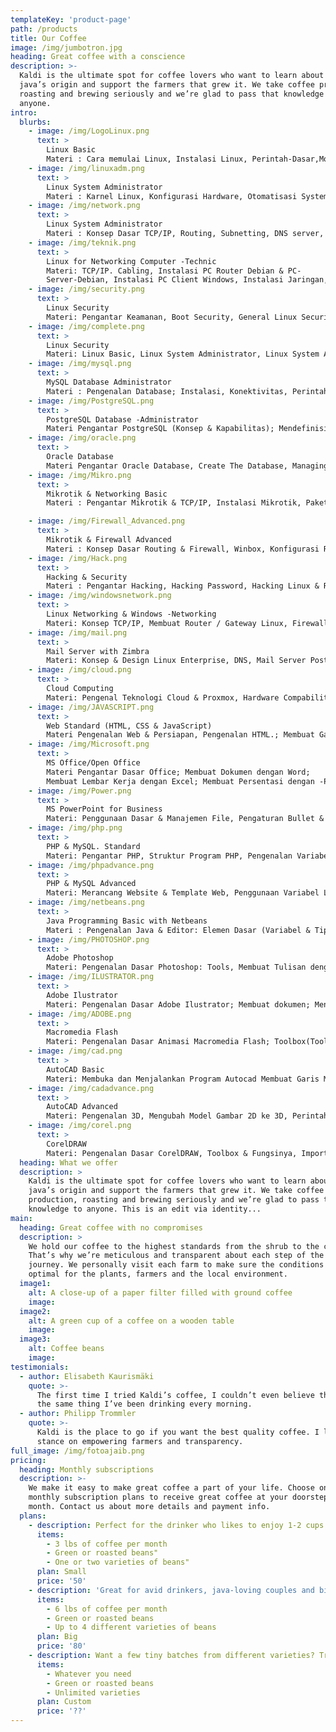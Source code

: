 ```yaml
---
templateKey: 'product-page'
path: /products
title: Our Coffee
image: /img/jumbotron.jpg
heading: Great coffee with a conscience
description: >-
  Kaldi is the ultimate spot for coffee lovers who want to learn about their
  java’s origin and support the farmers that grew it. We take coffee production,
  roasting and brewing seriously and we’re glad to pass that knowledge to
  anyone.
intro:
  blurbs:
    - image: /img/LogoLinux.png
      text: >
        Linux Basic
        Materi : Cara memulai Linux, Instalasi Linux, Perintah-Dasar,Monitoring Jaringan, Pembuatan Direktori & Manajeman File, Teks Editor, Alur Direktori, Pemanfaatan Perintah bantuan, Teknik Berkomunikasi dengan Pengguna Lainnya, X-Window ( Bekerja di Lingkungan Dekstop & File Manager Linux.)
    - image: /img/linuxadm.png
      text: >
        Linux System Administrator 
        Materi : Karnel Linux, Konfigurasi Hardware, Otomatisasi System-(Penjadwalan), File System, Menangani Masalah - dengan Linux, System File dan Printer (NFS, Printer & Samba), Instalasi Server - Linux, Penggunaan Bantuan bagi Administrator, Managemen User & Group, Paket Managemen ( Instalasi, Uninstall, Upgrade )
    - image: /img/network.png
      text: >
        Linux System Administrator
        Materi : Konsep Dasar TCP/IP, Routing, Subnetting, DNS server, Mall Server, Web Server, NFS, FTP Server, Proxy & Firewalling, Teknik Koneksi ke Internet.
    - image: /img/teknik.png
      text: >
        Linux for Networking Computer -Technic
        Materi: TCP/IP. Cabling, Instalasi PC Router Debian & PC-
        Server-Debian, Instalasi PC Client Windows, Instalasi Jaringan, Konfigurasi-Wireless Access Point, Konfigurasi PC Router, Konfigurasi Firewall, Setup DNS Server, Setup HTTP Server, Setup Mail Server & Webmail Server, Setup FTP Server, Proxy Server & NTP, Trouble-Shooting Networking.
    - image: /img/security.png
      text: >
        Linux Security
        Materi: Pengantar Keamanan, Boot Security, General Linux Security, Cryptography, Root Jail, Server Security, VPN, Firewall, IDS.
    - image: /img/complete.png
      text: >
        Linux Security
        Materi: Linux Basic, Linux System Administrator, Linux System Administrator & Networking.
    - image: /img/mysql.png
      text: >
        MySQL Database Administrator        
        Materi : Pengenalan Database; Instalasi, Konektivitas, Perintah dasar-Database, Management Table, Perintah SQL.; Operator, View & Rule; Index, Transaksi, Fungsi.
    - image: /img/PostgreSQL.png
      text: >
        PostgreSQL Database -Administrator 
        Materi Pengantar PostgreSQL (Konsep & Kapabilitas); Mendefinisikan Tabel & Relasi (Create, Constraint & Serial); Menambah & Mengubah data (Insert, Update, Delete & Transction); Query (Select, Self Join, Cross join, Inner Join, Outer Join & Subquery); Pemrograman User Defined Function dengan PL/PostgreSQL; Administrasi Database PostgreSQL; Merancang Database.
    - image: /img/oracle.png
      text: >
        Oracle Database 
        Materi Pengantar Oracle Database, Create The Database, Managing Tablespaces & Datafiles; Create New Table; Bigfile Tablespace To Extend & To Decrease The Size of Tablespace, Making, Renaming & Dropping Tablespaces, Procedure for Tablespaces, Managing Redo Logfiles, Control Files & The Undo Tablespaces; SQL. Loader, Export & Import, Data Pump Utility, Flash Back Features: Log Miner, Backup & Recovery.
    - image: /img/Mikro.png
      text: >
        Mikrotik & Networking Basic
        Materi : Pengantar Mikrotik & TCP/IP, Instalasi Mikrotik, Paket Instalasi Mikrotik, Dasar - dasar Perintah Mikrotik, Konfigurasi Mikrotik, Studi Kasus.

    - image: /img/Firewall_Advanced.png
      text: >
        Mikrotik & Firewall Advanced
        Materi : Konsep Dasar Routing & Firewall, Winbox, Konfigurasi Router, Firewall, Studi Kasus.
    - image: /img/Hack.png
      text: >
        Hacking & Security
        Materi : Pengantar Hacking, Hacking Password, Hacking Linux & Remote Login, Exploits, Password Folder & Hacking Modem, Teknik SQL Injection, Hacking Windows & Defice Website, Teknik Security.
    - image: /img/windowsnetwork.png
      text: >
        Linux Networking & Windows -Networking
        Materi: Konsep TCP/IP, Membuat Router / Gateway Linux, Firewall Linux, DHCP, Proxy, DNS, FTP, Web Server Linux, PDC Windows Server & Backup Linux, Instalasi Client Windows, Teknik Backup.
    - image: /img/mail.png
      text: >
        Mail Server with Zimbra
        Materi: Konsep & Design Linux Enterprise, DNS, Mail Server Postfix, Imap, POP3, Instalasi, Konfigurasi, Trouble Shooting & Testing Zimbra.
    - image: /img/cloud.png
      text: >
        Cloud Computing
        Materi: Pengenal Teknologi Cloud & Proxmox, Hardware Compability, Implementasi VM with KVM, Implementasi VM with OpenVZ, Instalasi FreeNAS for NFS & ISCSI Storage, Konfigurasi NFS & ISCSI, Koneksi, Proxmox Cluster & High Availability Server with DRBD, Backup & Restore.
    - image: /img/JAVASCRIPT.png
      text: >
        Web Standard (HTML, CSS & JavaScript)
        Materi Pengenalan Web & Persiapan, Pengenalan HTML.; Membuat Gambar, Membuat Link; Heading; List; Memahami Tag Div; Form; Tabel; Studi Kasus 1-(Konversi Desaign ke HTML); Semantik; CSS; Box-Model; Typography; CSS-Image; Floating; Positioning; Pseudo-Class; Studi Kasus 2 (Pemberian Style/CSS); Studi Kasus 3-(Slicing); JavaScript.
    - image: /img/Microsoft.png
      text: >
        MS Office/Open Office 
        Materi Pengantar Dasar Office; Membuat Dokumen dengan Word;
        Membuat Lembar Kerja dengan Excel; Membuat Persentasi dengan -PowerPoint; Latihan & Contoh Kasus.
    - image: /img/Power.png
      text: >
        MS PowerPoint for Business
        Materi: Penggunaan Dasar & Manajemen File, Pengaturan Bullet & Numbering, Catatan & Komentar, Insert Image, Video, Audio, Table, Multimedia, Link, Persentasi & Internet, Pengaturan Persentasi, dll.
    - image: /img/php.png
      text: >
        PHP & MySQL. Standard
        Materi: Pengantar PHP, Struktur Program PHP, Pengenalan Variabel Tipe Data & Konstanta, Submit Form (HTTP POST/GET); Penggunaan Operator Aritmatika & Variabel Array, Struktur Kendali IF... ELSE SWITCH: Pernyataan Pengulangan FOR, WHILE & FOREACH, Pernyataan Require & Include, Penanganan Error, Data Lanjutan & Fungsi String, Pembuatan & Penggunaan Fungsi; Pengenalan Database MySQL, Pembuatan Database & Table, Pengenalan Perintah-Perintah SQL, Koneksi PHP-ke MySQL, Submit Form ke Database, Menampilkan Data dari Database, Input & Output File, Penggunaan SESSION, Upload-Aplikasi PHP ke Server.
    - image: /img/phpadvance.png
      text: >
        PHP & MySQL Advanced
        Materi: Merancang Website & Template Web, Penggunaan Variabel Lokal & Global, Pengenalan Fungsi & Parameternya By Referencs & By Value, Pengenalan Konsep-OOP, Membuat Class & Object, Penggunaan Static Member Class & Fitur Inheritance, Penanganan Error, Penggunaan Library DBPEAR; Database Transaction, Penggunaan Library HTML. Quickform, Paging Data, Rancangan Database & Pembuatan ERD; Studi Kasus, Penggunaan MySQL Store Procedure & Trigger, Pengenalan Teknologi AJAX.
    - image: /img/netbeans.png
      text: >
        Java Programming Basic with Netbeans
        Materi : Pengenalan Java & Editor: Elemen Dasar (Variabel & Tipe Data), Коnsер OOP, Operator, Fungsi, Kondisi IF, Kondisi Switch-Case: Perulangan Array, Latihan, Studi Kasus.
    - image: /img/PHOTOSHOP.png
      text: >
        Adobe Photoshop
        Materi: Pengenalan Dasar Photoshop: Tools, Membuat Tulisan dengan-Menggunakan Efek-efek Tertentu; Memasukkan Gambar/Objek: Copy,-Cut Paste; Mengedit Gambar yang sudah ada; Seleksi: Pewarnaan; Transformasi; Cropping; Duplikasi; Efek Fotografi; Efek Ketajaman &-Smudge; Slice Tool; Menghapus; Penggunaan Efek; Save; Latihan.
    - image: /img/ILUSTRATOR.png
      text: >
        Adobe Ilustrator
        Materi: Pengenalan Dasar Adobe Ilustrator; Membuat dokumen; Menggambar-& Menyeleksi Objek; Bekerja dengan Pen Tool & Objek; Mengenal Layer -Illustrator; Bekerja dengan Warna & Teks; Mentransformasi & Memodifikasi -Objek; Membuat Gradient & Pattern; Menggunakan Efek - efek Ilustrator; Bekerja dengan Grafik; Bekerja dengan Simbol; Live Paint; Trace & Mencetak; Latihan.
    - image: /img/ADOBE.png
      text: >
        Macromedia Flash
        Materi: Pengenalan Dasar Animasi Macromedia Flash; Toolbox(Tools, -View, Colors, Options); Stage; Timeline; ActionScript; Halaman Kerja; Membuat Animasi Tweening; Variable & Tipe Data; Operator; Membuat Animasi Teks; Menambahkan Sound & Video; Publishing.
    - image: /img/cad.png
      text: >
        AutoCAD Basic
        Materi: Membuka dan Menjalankan Program Autocad Membuat Garis Miring dengan Kuadran Kartesian Fillet dan Trim Circle dan Tan, Array, Offset, Layer, Copy, Move, Mirror, Rotate, Block, Mline, Explode, Extend, Hatch, Latihan.
    - image: /img/cadadvance.png
      text: >
        AutoCAD Advanced
        Materi: Pengenalan 3D, Mengubah Model Gambar 2D ke 3D, Perintah & Modifikasi Gambar 3D, Solid & Surface, Gambar Perspective, Kombinasi Objek 2D & 3D, Rendeing, Aplikasi Ucs & Viewpoint, Latihan.
    - image: /img/corel.png
      text: >
        CorelDRAW
        Materi: Pengenalan Dasar CorelDRAW, Toolbox & Fungsinya, Import & Export, Copy Object, Layout Halaman, Teknik Transparasi Gambar, Teknik Penggabungan & Shaping, Memotong Gambar, Fungsi Ruler & Guide Lines, Membuat Half Tone, Membuat Kancing, Membuat Logo, Membuat Kartun, Desain Baju Puzzle Gambar, Kalender; Spanduk, Brosur, Latihan.
  heading: What we offer
  description: >
    Kaldi is the ultimate spot for coffee lovers who want to learn about their
    java’s origin and support the farmers that grew it. We take coffee
    production, roasting and brewing seriously and we’re glad to pass that
    knowledge to anyone. This is an edit via identity...
main:
  heading: Great coffee with no compromises
  description: >
    We hold our coffee to the highest standards from the shrub to the cup.
    That’s why we’re meticulous and transparent about each step of the coffee’s
    journey. We personally visit each farm to make sure the conditions are
    optimal for the plants, farmers and the local environment.
  image1:
    alt: A close-up of a paper filter filled with ground coffee
    image:
  image2:
    alt: A green cup of a coffee on a wooden table
    image:
  image3:
    alt: Coffee beans
    image:
testimonials:
  - author: Elisabeth Kaurismäki
    quote: >-
      The first time I tried Kaldi’s coffee, I couldn’t even believe that was
      the same thing I’ve been drinking every morning.
  - author: Philipp Trommler
    quote: >-
      Kaldi is the place to go if you want the best quality coffee. I love their
      stance on empowering farmers and transparency.
full_image: /img/fotoajaib.png
pricing:
  heading: Monthly subscriptions
  description: >-
    We make it easy to make great coffee a part of your life. Choose one of our
    monthly subscription plans to receive great coffee at your doorstep each
    month. Contact us about more details and payment info.
  plans:
    - description: Perfect for the drinker who likes to enjoy 1-2 cups per day.
      items:
        - 3 lbs of coffee per month
        - Green or roasted beans"
        - One or two varieties of beans"
      plan: Small
      price: '50'
    - description: 'Great for avid drinkers, java-loving couples and bigger crowds'
      items:
        - 6 lbs of coffee per month
        - Green or roasted beans
        - Up to 4 different varieties of beans
      plan: Big
      price: '80'
    - description: Want a few tiny batches from different varieties? Try our custom plan
      items:
        - Whatever you need
        - Green or roasted beans
        - Unlimited varieties
      plan: Custom
      price: '??'
---
```

